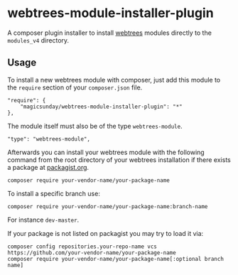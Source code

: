 # webtrees-module-installer-plugin
A composer plugin installer to install [webtrees](https://www.webtrees.net) modules directly to the ``modules_v4`` directory.

## Usage
To install a new webtrees module with composer, just add this module to the ``require`` section
of your ``composer.json`` file.

```
"require": {
    "magicsunday/webtrees-module-installer-plugin": "*"
},
```

The module itself must also be of the type ``webtrees-module``.

``` 
"type": "webtrees-module",
``` 

Afterwards you can install your webtrees module with the following command from the root directory of
your webtrees installation if there exists a package at [packagist.org](https://packagist.org).

``` 
composer require your-vendor-name/your-package-name
```

To install a specific branch use:

``` 
composer require your-vendor-name/your-package-name:branch-name
``` 

For instance ``dev-master``.

If your package is not listed on packagist you may try to load it via:

```
composer config repositories.your-repo-name vcs https://github.com/your-vendor-name/your-package-name
composer require your-vendor-name/your-package-name[:optional branch name]
```

